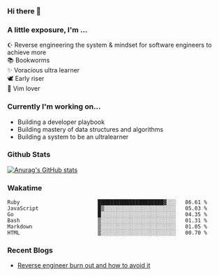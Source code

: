 ### Hi there 👋
### A little exposure, I'm ...

☪ Reverse engineering the system & mindset for software engineers to achieve more <br/>
📚 Bookworms <br/>
✨ Voracious ultra learner <br/>
🕊 Early riser <br/>
🎠 Vim lover <br/>

<!--
**bitethecode/bitethecode** is a ✨ _special_ ✨ repository because its `README.md` (this file) appears on your GitHub profile.

Here are some ideas to get you started:

- 🔭 I’m currently working on ...
- 🌱 I’m currently learning ...
- 👯 I’m looking to collaborate on ...
- 🤔 I’m looking for help with ...
- 💬 Ask me about ...
- 📫 How to reach me: ...
- 😄 Pronouns: ...
- ⚡ Fun fact: ...
-->

### Currently I'm working on... 
- Building a developer playbook
- Building mastery of data structures and algorithms
- Building a system to be an ultralearner

### Github Stats
[![Anurag's GitHub stats](https://github-readme-stats.vercel.app/api?username=bitethecode&count_private=true&showing_icons=true)](https://github.com/anuraghazra/github-readme-stats)

### Wakatime
<!--START_SECTION:waka-->

```text
Ruby                         █████████████████████▓░░░   86.61 %
JavaScript                   █▒░░░░░░░░░░░░░░░░░░░░░░░   05.03 %
Go                           █░░░░░░░░░░░░░░░░░░░░░░░░   04.35 %
Bash                         ▒░░░░░░░░░░░░░░░░░░░░░░░░   01.31 %
Markdown                     ▒░░░░░░░░░░░░░░░░░░░░░░░░   01.05 %
HTML                         ▒░░░░░░░░░░░░░░░░░░░░░░░░   00.70 %
```

<!--END_SECTION:waka-->

### Recent Blogs
- [Reverse engineer burn out and how to avoid it](https://bitethecode.org/#/articles/reverse-engineer-burnout-and-how-to-avoid-it)
